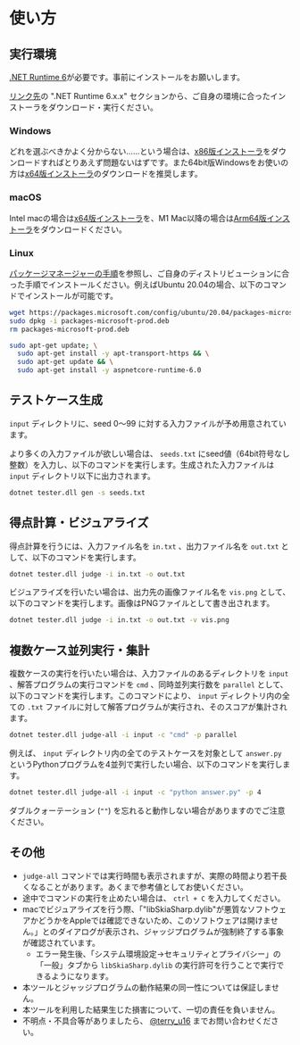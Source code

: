 # 使い方

## 実行環境

[.NET Runtime 6](https://dotnet.microsoft.com/ja-jp/download/dotnet/6.0)が必要です。事前にインストールをお願いします。

[リンク先](https://dotnet.microsoft.com/ja-jp/download/dotnet/6.0)の ".NET Runtime 6.x.x" セクションから、ご自身の環境に合ったインストーラをダウンロード・実行ください。

### Windows

どれを選ぶべきかよく分からない……という場合は、[x86版インストーラ](https://dotnet.microsoft.com/ja-jp/download/dotnet/thank-you/runtime-6.0.7-windows-x86-installer)をダウンロードすればとりあえず問題ないはずです。また64bit版Windowsをお使いの方は[x64版インストーラ](https://dotnet.microsoft.com/ja-jp/download/dotnet/thank-you/runtime-6.0.7-windows-x64-installer)のダウンロードを推奨します。

### macOS

Intel macの場合は[x64版インストーラ](https://dotnet.microsoft.com/ja-jp/download/dotnet/thank-you/runtime-6.0.7-macos-x64-installer)を、M1 Mac以降の場合は[Arm64版インストーラ](https://dotnet.microsoft.com/ja-jp/download/dotnet/thank-you/runtime-6.0.7-macos-arm64-installer)をダウンロードください。

### Linux

[パッケージマネージャーの手順](https://docs.microsoft.com/ja-jp/dotnet/core/install/linux?WT.mc_id=dotnet-35129-website)を参照し、ご自身のディストリビューションに合った手順でインストールください。例えばUbuntu 20.04の場合、以下のコマンドでインストールが可能です。

```bash
wget https://packages.microsoft.com/config/ubuntu/20.04/packages-microsoft-prod.deb -O packages-microsoft-prod.deb
sudo dpkg -i packages-microsoft-prod.deb
rm packages-microsoft-prod.deb

sudo apt-get update; \
  sudo apt-get install -y apt-transport-https && \
  sudo apt-get update && \
  sudo apt-get install -y aspnetcore-runtime-6.0
```

## テストケース生成

`input` ディレクトリに、seed 0～99 に対する入力ファイルが予め用意されています。

より多くの入力ファイルが欲しい場合は、 `seeds.txt` にseed値（64bit符号なし整数）を入力し、以下のコマンドを実行します。生成された入力ファイルは `input` ディレクトリ以下に出力されます。

```bash
dotnet tester.dll gen -s seeds.txt
```

## 得点計算・ビジュアライズ

得点計算を行うには、入力ファイル名を `in.txt` 、出力ファイル名を `out.txt` として、以下のコマンドを実行します。

```bash
dotnet tester.dll judge -i in.txt -o out.txt
```

ビジュアライズを行いたい場合は、出力先の画像ファイル名を `vis.png` として、以下のコマンドを実行します。画像はPNGファイルとして書き出されます。

```bash
dotnet tester.dll judge -i in.txt -o out.txt -v vis.png
```

## 複数ケース並列実行・集計

複数ケースの実行を行いたい場合は、入力ファイルのあるディレクトリを `input` 、解答プログラムの実行コマンドを `cmd` 、同時並列実行数を `parallel` として、以下のコマンドを実行します。このコマンドにより、 `input` ディレクトリ内の全ての `.txt` ファイルに対して解答プログラムが実行され、そのスコアが集計されます。

```bash
dotnet tester.dll judge-all -i input -c "cmd" -p parallel
```

例えば、 `input` ディレクトリ内の全てのテストケースを対象として `answer.py` というPythonプログラムを4並列で実行したい場合、以下のコマンドを実行します。

```bash
dotnet tester.dll judge-all -i input -c "python answer.py" -p 4
```

ダブルクォーテーション (`""`) を忘れると動作しない場合がありますのでご注意ください。

## その他

- `judge-all` コマンドでは実行時間も表示されますが、実際の時間より若干長くなることがあります。あくまで参考値としてお使いください。
- 途中でコマンドの実行を止めたい場合は、 `ctrl + C` を入力してください。
- macでビジュアライズを行う際、「"libSkiaSharp.dylib"が悪質なソフトウェアかどうかをAppleでは確認できないため、このソフトウェアは開けません。」とのダイアログが表示され、ジャッジプログラムが強制終了する事象が確認されています。
  - エラー発生後、「システム環境設定→セキュリティとプライバシー」の「一般」タブから `libSkiaSharp.dylib` の実行許可を行うことで実行できるようになります。
- 本ツールとジャッジプログラムの動作結果の同一性については保証しません。
- 本ツールを利用した結果生じた損害について、一切の責任を負いません。
- 不明点・不具合等がありましたら、 [@terry_u16](https://twitter.com/terry_u16) までお問い合わせください。
